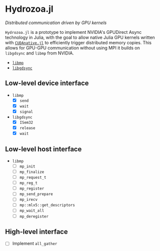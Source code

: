 # Hydrozoa.jl
*Distributed communication driven by GPU kernels*

`Hydrozoa.jl` is a prototype to implement NVIDIA's GPUDirect Async
technology in Julia, with the goal to allow native Julia GPU kernels
written with [`CUDAnative.jl`](https://github.com/JuliaGPU/CUDAnative.jl)
to efficiently trigger distributed memory copies. This allows for GPU-GPU
communication without using MPI it builds on `libgdsync` and `libmp` from
NVIDIA.

- [`libmp`](https://github.com/gpudirect/libmp)
- [`libgdsync`](https://github.com/gpudirect/libgdsync)

## Low-level device interface

- `libmp`
  - [x] `send`
  - [x] `wait`
  - [x] `signal`
- `libgdsync`
  - [x] `ISem32`
  - [x] `release`
  - [x] `wait`

## Low-level host interface

- `libmp`
  - [ ] `mp_init`
  - [ ] `mp_finalize`
  - [ ] `mp_request_t`
  - [ ] `mp_reg_t`
  - [ ] `mp_register`
  - [ ] `mp_send_prepare`
  - [ ] `mp_irecv`
  - [ ] `mp::mlx5::get_descriptors`
  - [ ] `mp_wait_all`
  - [ ] `mp_deregister`

## High-level interface

- [ ] Implement `all_gather`

